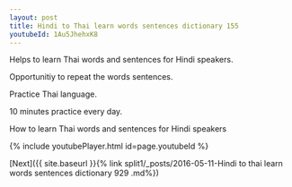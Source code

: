 ```yaml
---
layout: post
title: Hindi to Thai learn words sentences dictionary 155 
youtubeId: 1Au5JhehxK8
---
```

 
 
Helps to learn Thai words and sentences for Hindi speakers.

Opportunitiy to repeat the words sentences. 

Practice Thai language. 
 
10 minutes practice every day. 
 
How to learn Thai words and sentences for Hindi speakers 
 
{% include youtubePlayer.html id=page.youtubeId %}
 
 
[Next]({{ site.baseurl }}{% link  split1/_posts/2016-05-11-Hindi to thai learn words sentences dictionary 929 .md%})
 
